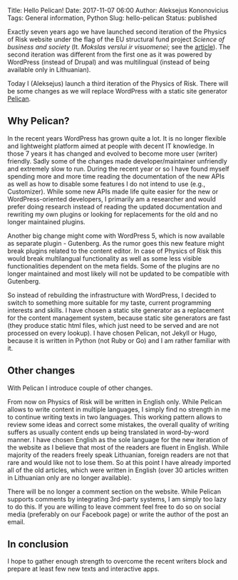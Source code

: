 Title: Hello Pelican!
Date: 2017-11-07 06:00
Author: Aleksejus Kononovicius
Tags: General information, Python
Slug: hello-pelican
Status: published

Exactly seven years ago we have launched second iteration of the Physics of Risk
website under the flag of the EU structural fund project *Science of business and society*
(lt. *Mokslas verslui ir visuomenei*; see the [article](/hello-world)).
The second iteration was different from the first one as it was powered by
WordPress (instead of Drupal) and was multilingual (instead of being available
only in Lithuanian).

Today I (Aleksejus) launch a third iteration of the Physics of Risk. There will
be some changes as we will replace WordPress with a static site generator
[Pelican](http://docs.getpelican.com/).

## Why Pelican?

In the recent years WordPress has grown quite a lot. It is no longer flexible
and lightweight platform aimed at people with decent IT knowledge. In those
7 years it has changed and evolved to become more user (writer) friendly.
Sadly some of the changes made developer/maintainer unfriendly and extremely
slow to run. During the recent year or so I have found myself spending more
and more time reading the documentation of the new APIs as well as how to
disable some features I do not intend to use (e.g., Customizer). While some
new APIs made life quite easier for the new or WordPress-oriented developers,
I primarily am a researcher and would prefer doing research instead of reading
the updated documentation and rewriting my own plugins or looking for
replacements for the old and no longer maintained plugins.

Another big change might come with WordPress 5, which is now available as
separate plugin - Gutenberg. As the rumor goes this new feature might break
plugins related to the content editor. In case of Physics of Risk this would
break multilangual functionality as well as some less visible functionalities
dependent on the meta fields. Some of the plugins are no longer maintained and
most likely will not be updated to be compatible with Gutenberg.

So instead of rebuilding the infrastructure with WordPress, I decided to switch
to something more suitable for my taste, current programming interests and
skills. I have chosen a static site generator as a replacement for the content
management system, because static site generators are fast (they produce static
html files, which just need to be served and are not processed on every lookup).
I have chosen Pelican, not Jekyll or Hugo, because it is written in Python
(not Ruby or Go) and I am rather familiar with it.

## Other changes

With Pelican I introduce couple of other changes.

From now on Physics of Risk will be written in English only. While Pelican
allows to write content in multiple languages, I simply find no
strength in me to continue writing texts in two languages. This working
pattern allows to review some ideas and correct some mistakes,
the overall quality of writing suffers
as usually content ends up being translated in word-by-word manner. I have
chosen English as the sole language for the new iteration of the website
as I believe that most of the readers are fluent in English. While majority
of the readers freely speak Lithuanian, foreign readers are not that rare and
would like not to lose them. So at this point I have already imported all
of the old articles, which were written in English (over 30 articles written
in Lithuanian only are no longer available).

There will be no longer a comment section on the website. While Pelican supports
comments by integrating 3rd-party systems, I am simply too lazy to do this.
If you are willing to leave comment feel free to do so on social media (preferably
on our Facebook page) or write the author of the post an email.

## In conclusion

I hope to gather enough strength to overcome the recent writers block and prepare
at least few new texts and interactive apps.
